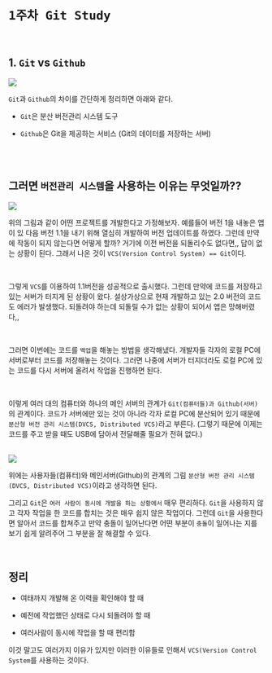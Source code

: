 # `1주차 Git Study`

<br>

## 1. `Git` vs `Github`

<img src="https://user-images.githubusercontent.com/45676906/95765769-46d3cc00-0ced-11eb-9f12-b12076bd500a.png">

<br>

`Git`과 `Github`의 차이를 간단하게 정리하면 아래와 같다. 

- `Git`은 분산 버전관리 시스템 도구

- `Github`은 Git을 제공하는 서비스 (Git의 데이터를 저장하는 서버)

<br> <br>

## 그러면 `버전관리 시스템`을 사용하는 이유는 무엇일까??

<img src="https://user-images.githubusercontent.com/45676906/95766359-1f313380-0cee-11eb-94a0-823bf3908608.png">

<br>

위의 그림과 같이 어떤 프로젝트를 개발한다고 가정해보자. 예를들어 버전 1을 내놓은 앱이 있 다음 버전 1.1을 내기 위해 열심히 개발하여 버전 업데이트를 하였다. 그런데 만약에 
작동이 되지 않는다면 어떻게 할까? 거기에 이전 버전을 되돌리수도 없다면,, 답이 없는 상황이 된다. 그래서 나온 것이 `VCS(Version Control System) == Git`이다.

<br>

그렇게 `VCS`를 이용하여 1.1버전을 성공적으로 출시했다. 그런데 만약에 코드를 저장하고 있는 서버가 터지게 된 상황이 왔다. 설상가상으로 현재 개발하고 있는
2.0 버전의 코드도 에러가 발생했다. 되돌려야 하는데 되돌릴 수가 없는 상황이 되어서 앱은 망해버렸다,,

<br>

그러면 이번에는 코드를 `백업`을 해놓는 방법을 생각해냈다. 개발자들 각자의 로컬 PC에 서버로부터 코드를 저장해놓는 것이다. 그러면 나중에 
서버가 터지더라도 로컬 PC에 있는 코드를 다시 서버에 올려서 작업을 진행하면 된다. 

<br>

이렇게 여러 대의 컴퓨터와 하나의 메인 서버의 관계가 `Git(컴퓨터들)과 Github(서버)`의 관계이다. 코드가 서버에만 있는 것이 아니라
각자 로컬 PC에 분산되어 있기 때문에 `분산형 버전 관리 시스템(DVCS, Distributed VCS)`라고 부른다. 
(그렇기 때문에 이제는 코드를 주고 받을 때도 USB에 담아서 전달해줄 필요가 전혀 없다.)

<br>

<img src="https://user-images.githubusercontent.com/45676906/95769125-5bff2980-0cf2-11eb-853f-e2fe3c01bda6.png">

<br>

위에는 사용자들(컴퓨터)와 메인서버(Github)의 관계의 그림 `분산형 버전 관리 시스템(DVCS, Distributed VCS)`이라고 생각하면 된다. 


그리고 `Git`은 `여러 사람이 동시에 개발을 하는 상황에서` 매우 편리하다. `Git`을 사용하지 않고 각자 작업을 한 코드를 합치는
것은 매우 쉽지 않은 작업이다. 그런데 `Git`을 사용한다면 알아서 코드를 합쳐주고 만약 충돌이 일어난다면 어떤 부분이 `충돌`이 일어나는 지를 보기 쉽게 알려주어 그 부분을 잘 해결할 수 있다.

 
<br>

## 정리 

- 여태까지 개발해 온 이력을 확인해야 할 때

- 예전에 작업했던 상태로 다시 되돌려야 할 때

- 여러사람이 동시에 작업을 할 때 편리함

이것 말고도 여러가지 이유가 있지만 이러한 이유들로 인해서 `VCS(Version Control System`를 사용하는 것이다. 





